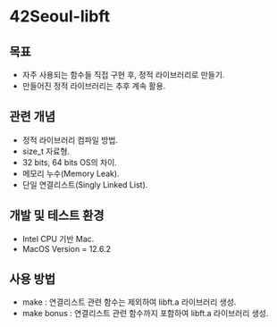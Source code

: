 # 42Seoul-libft

## 목표
- 자주 사용되는 함수들 직접 구현 후, 정적 라이브러리로 만들기.
- 만들어진 정적 라이브러리는 추후 계속 활용.

## 관련 개념
- 정적 라이브러리 컴파일 방법.
- size_t 자료형.
- 32 bits, 64 bits OS의 차이.
- 메모리 누수(Memory Leak).
- 단일 연결리스트(Singly Linked List).

## 개발 및 테스트 환경
- Intel CPU 기반 Mac.
- MacOS Version = 12.6.2

## 사용 방법
- make : 연결리스트 관련 함수는 제외하여 libft.a 라이브러리 생성.
- make bonus : 연결리스트 관련 함수까지 포함하여 libft.a 라이브러리 생성.
